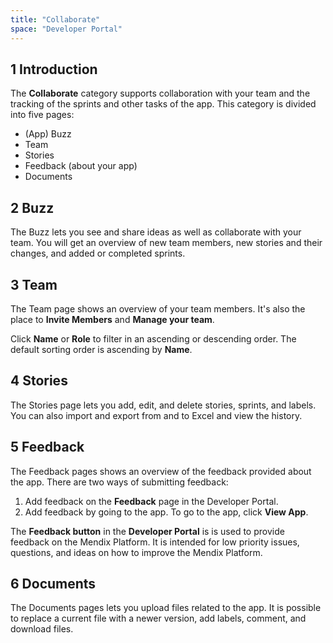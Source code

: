 ```yaml
---
title: "Collaborate"
space: "Developer Portal"
---
```


## 1 Introduction

The **Collaborate** category supports collaboration with your team and the tracking of the sprints and other tasks of the app.
This category is divided into five pages:

*   (App) Buzz
*   Team
*   Stories
*   Feedback (about your app)
*   Documents

## 2 Buzz

The Buzz lets you see and share ideas as well as collaborate with your team. You will get an overview of new team members, new stories and their changes, and added or completed sprints.

## 3 Team

The Team page shows an overview of your team members. It's also the place to **Invite Members** and **Manage your team**.

Click **Name** or **Role** to filter in an ascending or descending order. The default sorting order is ascending by **Name**.

## 4 Stories

The Stories page lets you add, edit, and delete stories, sprints, and labels. You can also import and export from and to Excel and view the history. 

## 5 Feedback

The Feedback pages shows an overview of the feedback provided about the app. There are two ways of submitting feedback:

1. Add feedback on the **Feedback** page in the Developer Portal.
2. Add feedback by going to the app. To go to the app, click **View App**.

<div class="alert alert-info">

The **Feedback button** in the **Developer Portal** is is used to provide feedback on the Mendix Platform. It is intended for low priority issues, questions, and ideas on how to improve the Mendix Platform.

</div>


## 6 Documents

The Documents pages lets you upload files related to the app. It is possible to replace a current file with a newer version, add labels, comment, and download files. 
